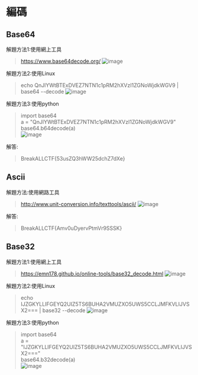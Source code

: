 # 編碼

## Base64

解題方法1:使用網上工具

>https://www.base64decode.org/
>![image](https://github.com/saho-yu/CTF2018/blob/master/code/pictures/Base64.png)

解題方法2:使用Linux

>echo QnJlYWtBTExDVEZ7NTN1c1pRM2hXVzI1ZGNoWjdkWGV9 | base64 --decode
>![image](https://github.com/saho-yu/CTF2018/blob/master/code/pictures/Base64(2).png)

解題方法3:使用python

>import base64<br>
>a = "QnJlYWtBTExDVEZ7NTN1c1pRM2hXVzI1ZGNoWjdkWGV9"<br>
>base64.b64decode(a)<br>
>![image](https://github.com/saho-yu/CTF2018/blob/master/code/pictures/Base64(3).png)

解答:

>BreakALLCTF{53usZQ3hWW25dchZ7dXe}

## Ascii

解題方法:使用網路工具

>http://www.unit-conversion.info/texttools/ascii/
>![image](https://github.com/saho-yu/CTF2018/blob/master/code/pictures/Ascii.png)

解答:

>BreakALLCTF{Amv0uDyervPtmVr9SSSK}

## Base32

解題方法1:使用網上工具

>https://emn178.github.io/online-tools/base32_decode.html
>![image](https://github.com/saho-yu/CTF2018/blob/master/code/pictures/Base32(1).png)

解題方法2:使用Linux

>echo IJZGKYLLIFGEYQ2UIZ5TS6BUHA2VMUZXO5UWS5CCLJMFKVLIJVSX2=== | base32 --decode
>![image](https://github.com/saho-yu/CTF2018/blob/master/code/pictures/Base32(2).png)

解題方法3:使用python

>import base64<br>
>a = "IJZGKYLLIFGEYQ2UIZ5TS6BUHA2VMUZXO5UWS5CCLJMFKVLIJVSX2==="<br>
>base64.b32decode(a)<br>
>![image](https://github.com/saho-yu/CTF2018/blob/master/code/pictures/Base32(3).png)

